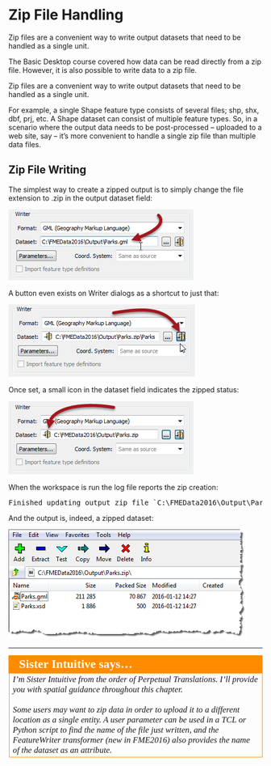# Zip File Handling

Zip files are a convenient way to write output datasets that need to be handled as a single unit.

The Basic Desktop course covered how data can be read directly from a zip file. However, it is also possible to write data to a zip file.

Zip files are a convenient way to write output datasets that need to be handled as a single unit.

For example, a single Shape feature type consists of several files; shp, shx, dbf, prj, etc. A Shape dataset can consist of multiple feature types. So, in a scenario where the output data needs to be post-processed – uploaded to a web site, say – it’s more convenient to handle a single zip file than multiple data files.


## Zip File Writing ##

The simplest way to create a zipped output is to simply change the file extension to .zip in the output dataset field:

![](./Images/4.01.ZipFileExtension.png)

A button even exists on Writer dialogs as a shortcut to just that:

![](./Images/4.04.ZipDatasetButton.png)

Once set, a small icon in the dataset field indicates the zipped status:

![](./Images/4.02.ZipFileExtensionIcon.png)

When the workspace is run the log file reports the zip creation:

<pre>
Finished updating output zip file `C:\FMEData2016\Output\Parks.zip'
</pre>

And the output is, indeed, a zipped dataset:

![](./Images/4.03.ZippedOutputDataset.png)

---

<table style="border-spacing: 0px">
<tr>
<td style="vertical-align:middle;background-color:darkorange;border: 2px solid darkorange">
<i class="fa fa-quote-left fa-lg fa-pull-left fa-fw" style="color:white;padding-right: 12px;vertical-align:text-top"></i>
<span style="color:white;font-size:x-large;font-weight: bold;font-family:serif">Sister Intuitive says…</span>
</td>
</tr>

<tr>
<td style="border: 1px solid darkorange">
<span style="font-family:serif; font-style:italic; font-size:larger">
I’m Sister Intuitive from the order of Perpetual Translations. I’ll provide you with spatial guidance throughout this chapter.
<br><br>Some users may want to zip data in order to upload it to a different location as a single entity. A user parameter can be used in a TCL or Python script to find the name of the file just written, and the FeatureWriter transformer (new in FME2016) also provides the name of the dataset as an attribute.
</span>
</td>
</tr>
</table>